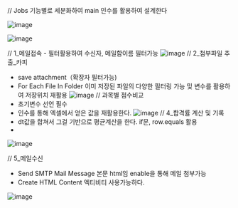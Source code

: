 
// Jobs 기능별로 세분화하여 main 인수를 활용하여 설계한다


![image](https://github.com/jaegyuyoo/automation/assets/57005741/41155f51-7003-469d-ae5f-9f524b26aea2)

![image](https://github.com/jaegyuyoo/automation/assets/57005741/ec678aae-bf16-4e02-a8d9-f1675b2a5e9d)

// 1_메일접속 - 필터활용하여 수신자, 메일함이름 필터가능 
![image](https://github.com/jaegyuyoo/automation/assets/57005741/965ff086-a42d-43d1-9b05-e59c35743095)
// 2_첨부파일 추출_카피 
- save attachment（확장자 필터가능)
- For Each File In Folder 이미 저장된 파일의 다양한 필터링 가능 및 변수를 활용하여 저장위치 재활용
![image](https://github.com/jaegyuyoo/automation/assets/57005741/ca8f72f5-a203-4737-93ad-397d51b66809)
// 과목별 점수비교
- 초기변수 선언 필수
- 인수를 통해 엑셀에서 얻은 값을 재활용한다.
![image](https://github.com/jaegyuyoo/automation/assets/57005741/95dc5171-71d3-45e3-9a71-b28699915cf6)
// 4_합격률 계산 및 기록
- dt값을 합쳐서 그걸 기반으로 평균계산을 한다. if문, row.equals 활용 
- 
![image](https://github.com/jaegyuyoo/automation/assets/57005741/af0ab68f-bead-4558-b615-8f5d1e72198e)

// 5_메일수신
- Send SMTP Mail Message 본문 html임 enable을 통해 메일 첨부가능
- Create HTML Content 엑티비티 사용가능하다.

![image](https://github.com/jaegyuyoo/automation/assets/57005741/d5b5b33a-c5c0-4187-8e2a-ff00bc803825)